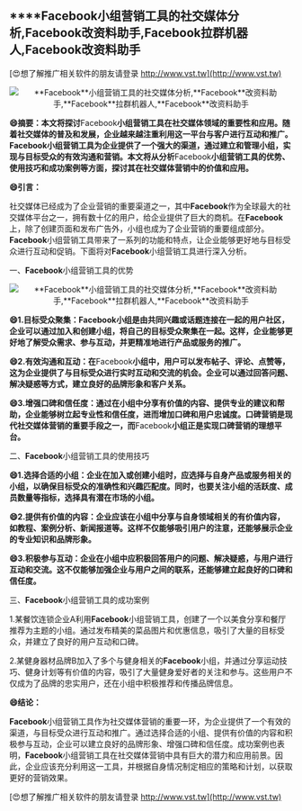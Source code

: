 ## ****Facebook**小组营销工具的社交媒体分析,**Facebook**改资料助手,**Facebook**拉群机器人,**Facebook**改资料助手**

[😍想了解推广相关软件的朋友请登录 http://www.vst.tw](http://www.vst.tw)

 <center><img src="https://vst.tw/MP4/tuiguang/png/3.png" alt="**Facebook**小组营销工具的社交媒体分析,**Facebook**改资料助手,**Facebook**拉群机器人,**Facebook**改资料助手"></center>

**😄摘要：本文将探讨**Facebook**小组营销工具在社交媒体领域的重要性和应用。随着社交媒体的普及和发展，企业越来越注重利用这一平台与客户进行互动和推广。**Facebook**小组营销工具为企业提供了一个强大的渠道，通过建立和管理小组，实现与目标受众的有效沟通和营销。本文将从分析**Facebook**小组营销工具的优势、使用技巧和成功案例等方面，探讨其在社交媒体营销中的价值和应用。**

**😄引言：**

社交媒体已经成为了企业营销的重要渠道之一，其中**Facebook**作为全球最大的社交媒体平台之一，拥有数十亿的用户，给企业提供了巨大的商机。在**Facebook**上，除了创建页面和发布广告外，小组也成为了企业营销的重要组成部分。**Facebook**小组营销工具带来了一系列的功能和特点，让企业能够更好地与目标受众进行互动和促销。下面将对**Facebook**小组营销工具进行深入分析。

一、**Facebook**小组营销工具的优势

 <center><img src="https://vst.tw/MP4/tuiguang/png/3.png" alt="**Facebook**小组营销工具的社交媒体分析,**Facebook**改资料助手,**Facebook**拉群机器人,**Facebook**改资料助手"></center>

**😄1.目标受众聚集：**Facebook**小组是由共同兴趣或话题连接在一起的用户社区，企业可以通过加入和创建小组，将自己的目标受众聚集在一起。这样，企业能够更好地了解受众需求、参与互动，并更精准地进行产品或服务的推广。**

**😄2.有效沟通和互动：在**Facebook**小组中，用户可以发布帖子、评论、点赞等，这为企业提供了与目标受众进行实时互动和交流的机会。企业可以通过回答问题、解决疑惑等方式，建立良好的品牌形象和客户关系。**

**😄3.增强口碑和信任度：通过在小组中分享有价值的内容、提供专业的建议和帮助，企业能够树立起专业性和信任度，进而增加口碑和用户忠诚度。口碑营销是现代社交媒体营销的重要手段之一，而**Facebook**小组正是实现口碑营销的理想平台。**

二、**Facebook**小组营销工具的使用技巧

**😄1.选择合适的小组：企业在加入或创建小组时，应选择与自身产品或服务相关的小组，以确保目标受众的准确性和兴趣匹配度。同时，也要关注小组的活跃度、成员数量等指标，选择具有潜在市场的小组。**

**😄2.提供有价值的内容：企业应该在小组中分享与自身领域相关的有价值内容，如教程、案例分析、新闻报道等。这样不仅能够吸引用户的注意，还能够展示企业的专业知识和品牌形象。**

**😄3.积极参与互动：企业在小组中应积极回答用户的问题、解决疑惑，与用户进行互动和交流。这不仅能够加强企业与用户之间的联系，还能够建立起良好的口碑和信任度。**

三、**Facebook**小组营销工具的成功案例

1.某餐饮连锁企业A利用**Facebook**小组营销工具，创建了一个以美食分享和餐厅推荐为主题的小组。通过发布精美的菜品图片和优惠信息，吸引了大量的目标受众，并建立了良好的用户互动和口碑。

2.某健身器材品牌B加入了多个与健身相关的**Facebook**小组，并通过分享运动技巧、健身计划等有价值的内容，吸引了大量健身爱好者的关注和参与。这些用户不仅成为了品牌的忠实用户，还在小组中积极推荐和传播品牌信息。

**😄结论：**

**Facebook**小组营销工具作为社交媒体营销的重要一环，为企业提供了一个有效的渠道，与目标受众进行互动和推广。通过选择合适的小组、提供有价值的内容和积极参与互动，企业可以建立良好的品牌形象、增强口碑和信任度。成功案例也表明，**Facebook**小组营销工具在社交媒体营销中具有巨大的潜力和应用前景。因此，企业应该充分利用这一工具，并根据自身情况制定相应的策略和计划，以获取更好的营销效果。

[😍想了解推广相关软件的朋友请登录 http://www.vst.tw](http://www.vst.tw)



